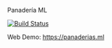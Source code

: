 Panadería ML

[![Build Status](https://github.com/danielperez9430/panaderia/workflows/CD/badge.svg)]((https://github.com/danielperez9430/panaderia/actions))

Web Demo: https://panaderias.ml
